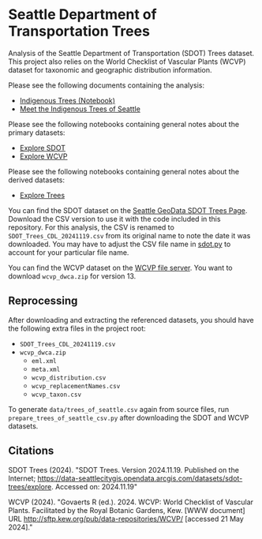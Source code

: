 # Seattle Department of Transportation Trees

Analysis of the Seattle Department of Transportation (SDOT) Trees dataset. This project also relies on the World Checklist of Vascular Plants (WCVP) dataset for taxonomic and geographic distribution information.

Please see the following documents containing the analysis:

* [Indigenous Trees (Notebook)](./indigenous_trees.ipynb)
* [Meet the Indigenous Trees of Seattle](./indigenous_trees.md)

Please see the following notebooks containing general notes about the primary datasets:

* [Explore SDOT](./explore_sdot.ipynb)
* [Explore WCVP](./explore_wcvp.ipynb)

Please see the following notebooks containing general notes about the derived datasets:

* [Explore Trees](./explore_sdot.ipynb)

You can find the SDOT dataset on the [Seattle GeoData SDOT Trees Page](https://data-seattlecitygis.opendata.arcgis.com/datasets/sdot-trees/explore).
Download the CSV version to use it with the code included in this repository.
For this analysis, the CSV is renamed to `SDOT_Trees_CDL_20241119.csv` from its original name to note the date it was downloaded.
You may have to adjust the CSV file name in [sdot.py](sdot.py) to account for your particular file name.

You can find the WCVP dataset on the [WCVP file server](http://sftp.kew.org/pub/data-repositories/WCVP/).
You want to download `wcvp_dwca.zip` for version 13.

## Reprocessing

After downloading and extracting the referenced datasets, you should have the following extra files in the project root:

* `SDOT_Trees_CDL_20241119.csv`
* `wcvp_dwca.zip`
  - `eml.xml`
  - `meta.xml`
  - `wcvp_distribution.csv`
  - `wcvp_replacementNames.csv`
  - `wcvp_taxon.csv`

To generate `data/trees_of_seattle.csv` again from source files, run `prepare_trees_of_seattle_csv.py` after downloading the SDOT and WCVP datasets.

## Citations

SDOT Trees (2024). "SDOT Trees. Version 2024.11.19. Published on the Internet; https://data-seattlecitygis.opendata.arcgis.com/datasets/sdot-trees/explore. Accessed on: 2024.11.19"

WCVP (2024). "Govaerts R (ed.). 2024. WCVP: World Checklist of Vascular Plants. Facilitated by the Royal Botanic Gardens, Kew. [WWW document] URL http://sftp.kew.org/pub/data-repositories/WCVP/ [accessed 21 May 2024]."
